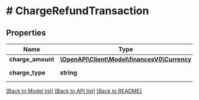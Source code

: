 # # ChargeRefundTransaction

## Properties

Name | Type | Description | Notes
------------ | ------------- | ------------- | -------------
**charge_amount** | [**\OpenAPI\Client\Model\financesV0\Currency**](Currency.md) |  | [optional]
**charge_type** | **string** | The type of charge. | [optional]

[[Back to Model list]](../../README.md#models) [[Back to API list]](../../README.md#endpoints) [[Back to README]](../../README.md)
